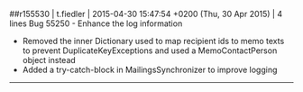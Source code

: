 ##r155530 | t.fiedler | 2015-04-30 15:47:54 +0200 (Thu, 30 Apr 2015) | 4 lines
Bug 55250 - Enhance the log information

- Removed the inner Dictionary used to map recipient ids to memo texts to prevent DuplicateKeyExceptions and used a MemoContactPerson object instead
- Added a try-catch-block in MailingsSynchronizer to improve logging

----------
